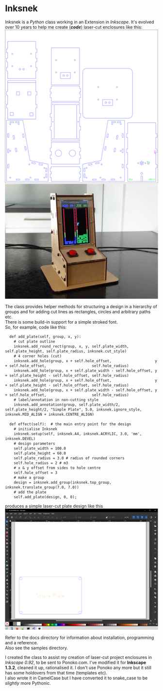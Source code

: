 
# Inksnek
Inksnek is a _Python_ class working in an Extension in _Inkscape_. It's evolved over 10 years to help me create (**_code_**) laser-cut enclosures like this:  
![design](enclosure.png)
![assembled](enclosure.jpg)

The class provides helper methods for structuring a design in a hierarchy of groups and for adding cut lines as rectangles, circles and arbitrary paths etc.  
There is some build-in support for a simple stroked font.  
So, for example, code like this:
```
  def add_plate(self, group, x, y):
    # cut plate outline
    inksnek.add_round_rect(group, x, y, self.plate_width, self.plate_height, self.plate_radius, inksnek.cut_style)
    # 4 corner holes (cut)
    inksnek.add_hole(group, x + self.hole_offset,                    y + self.hole_offset,                     self.hole_radius)
    inksnek.add_hole(group, x + self.plate_width - self.hole_offset, y + self.plate_height - self.hole_offset, self.hole_radius)
    inksnek.add_hole(group, x + self.hole_offset,                    y + self.plate_height - self.hole_offset, self.hole_radius)
    inksnek.add_hole(group, x + self.plate_width - self.hole_offset, y + self.hole_offset,                     self.hole_radius)
    # label/annotation in non-cutting style
    inksnek.add_annotation(group, self.plate_width/2, self.plate_height/2, "Simple Plate", 5.0, inksnek.ignore_style, inksnek.MID_ALIGN + inksnek.CENTRE_ALIGN)
    
  def effect(self):  # the main entry point for the design
    # initialise Inksnek
    inksnek.setup(self, inksnek.A4, inksnek.ACRYLIC, 3.0, 'mm', inksnek.DEVEL)
    # design parameters
    self.plate_width = 100.0
    self.plate_height = 60.0
    self.plate_radius = 3.0 # radius of rounded corners
    self.hole_radius = 2 # m3
    # x & y offset from sides to hole centre
    self.hole_offset = 3
    # make a group
    design = inksnek.add_group(inksnek.top_group, inksnek.translate_group(7.0, 7.0))
    # add the plate
    self.add_plate(design, 0, 0);

```
produces a simple laser-cut plate design like this
![assembled](docs/simple_plate2.png)

Refer to the docs directory for information about installation, programming and a reference.  
Also see the samples directory.

I created the class to assist my creation of laser-cut project enclosures in _Inkscape 0.92_, to be sent to Ponoko.com.
I've modified it for **Inkscape 1.3.2**, cleaned it up, rationalised it. I don't use Ponoko any more but it still has some holdovers from that time (templates etc).  
I also wrote it in CamelCase but I have converted it to snake_case to be _slightly_ more Pythonic.

